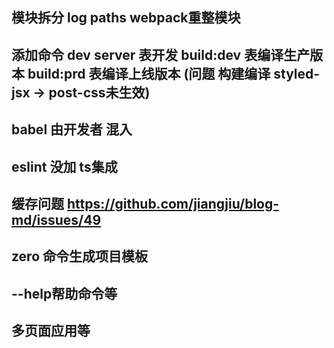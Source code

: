 ## 模块拆分 log paths webpack重整模块
## 添加命令 dev server 表开发 build:dev 表编译生产版本 build:prd 表编译上线版本 (问题 构建编译 styled-jsx -> post-css未生效)
## babel 由开发者 混入
## eslint 没加 ts集成
## 缓存问题 https://github.com/jiangjiu/blog-md/issues/49
## zero 命令生成项目模板
## --help帮助命令等

## 多页面应用等